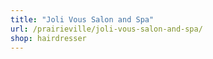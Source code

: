 ```yaml
---
title: "Joli Vous Salon and Spa"
url: /prairieville/joli-vous-salon-and-spa/
shop: hairdresser
---
```

